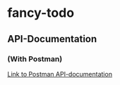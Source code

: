 # fancy-todo

## API-Documentation

### (With Postman)

[Link to Postman API-documentation](https://documenter.getpostman.com/view/13589681/TVev662F#8280994e-0cfc-4583-b39e-bb3a7fc3f1e3)
